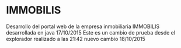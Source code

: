 # IMMOBILIS
Desarrollo del portal web de la empresa inmobiliaria IMMOBILIS desarrollada en java 17/10/2015
Este es un cambio de prueba desde el explorador realizado a las 21:42
nuevo cambio 18/10/2015
